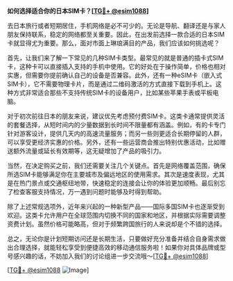 **如何选择适合你的日本SIM卡？[[TG💪+ @esim1088](https://t.me/s/esim1088)]**

去日本旅行或者短期居住，手机网络是必不可少的。无论是导航、翻译还是与家人朋友保持联系，稳定的网络都至关重要。因此，在出发前选择一款合适的日本SIM卡就显得尤为重要。那么，面对市面上琳琅满目的产品，我们应该如何挑选呢？

首先，让我们来了解一下常见的几种SIM卡类型。最常见的就是普通的插卡式SIM卡，这种卡可以直接插入支持的手机中使用。它的好处在于操作简单，价格也相对实惠，但需要你提前确认自己的设备是否兼容。此外，还有一种eSIM卡（嵌入式SIM卡），它不需要物理卡片，而是通过二维码激活的方式直接下载到手机上。这种方式非常适合那些不支持传统SIM卡的设备用户，比如某些苹果手表或平板电脑。

对于初次前往日本的朋友来说，建议优先考虑预付费SIM卡。这类卡通常提供灵活的套餐选择，从短时间内的少量数据到长时间不限量都有涵盖。例如，有的卡专门针对游客设计，提供几天内的高速流量服务；而另一些则更适合长期停留的人群，可以享受更经济实惠的价格。另外，还有一些运营商会推出特别优惠活动，比如赠送额外流量或延长有效期等，这无疑增加了产品的吸引力。

当然，在决定购买之前，我们还需要关注几个关键点。首先是网络覆盖范围，确保所选SIM卡能够满足你在主要城市及偏远地区的使用需求。其次是速度表现，尤其是在热门景点或交通枢纽地带，快速稳定的连接会让你的体验更加顺畅。最后别忘了检查客服支持情况，万一遇到问题时能够及时得到帮助。

除了上述常规选项外，近年来兴起的一种新型产品——国际多国SIM卡也逐渐受到欢迎。这类卡允许用户在全球范围内切换不同的国家和地区，并根据实际需要调整资费计划。虽然价格可能略高，但对于频繁跨国旅行的人来说却是个不错的选择。

总之，无论你是计划短期访问还是长期生活，只要做好充分准备并结合自身需求做出合理选择，就能轻松享受到便捷高效的移动通信服务啦！如果你对具体品牌或型号感兴趣的话，不妨加入我们的讨论组进一步交流哦～[[TG💪+ @esim1088](https://t.me/s/esim1088)]

[[TG💪+ @esim1088](https://t.me/s/esim1088) ![Image](https://i.postimg.cc/4NQfJmqS/Snipaste-2025-05-13-00-14-12.png)]